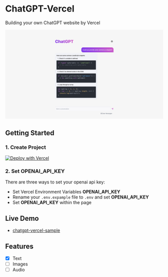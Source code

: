 # ChatGPT-Vercel
Building your own ChatGPT website by Vercel

![](assets/preview.png)

## Getting Started

### 1. Create Project
[![Deploy with Vercel](https://vercel.com/button)](https://vercel.com/new/clone?repository-url=https://github.com/GPTGenius/chatgpt-vercel&env=OPENAI_API_KEY)

### 2. Set OPENAI_API_KEY
There are three ways to set your openai api key:
- Set Vercel Environment Variables **OPENAI_API_KEY**
- Rename your `.env.expample` file to `.env` and set **OPENAI_API_KEY**
- Set **OPENAI_API_KEY** within the page

## Live Demo
- [chatgpt-vercel-sample](https://chatgpt-vercel-sample.vercel.app/)

## Features
- [x] Text
- [ ] Images
- [ ] Audio
